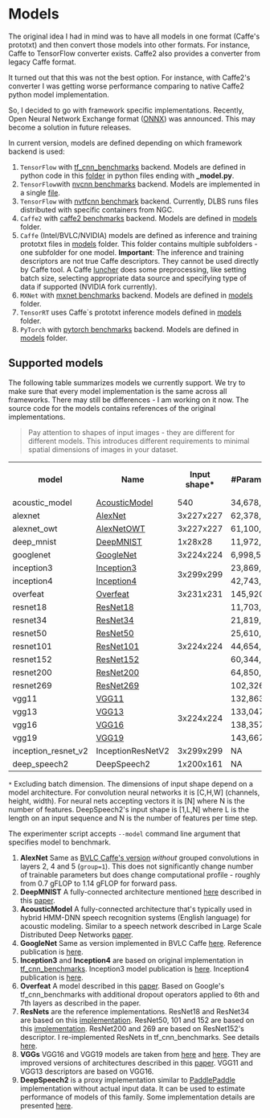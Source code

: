 # __Models__

The original idea I had in mind was to have all models in one format (Caffe's prototxt)
and then convert those models into other formats. For instance, Caffe to TensorFlow converter
exists. Caffe2 also provides a converter from legacy Caffe format.

It turned out that this was not the best option. For instance, with Caffe2's converter
I was getting worse performance comparing to native Caffe2 python model implementation.

So, I decided to go with framework specific implementations. Recently, Open Neural Network
Exchange format ([ONNX](https://github.com/onnx/onnx)) was announced.
This may become a solution in future releases.

In current version, models are defined depending on which framework backend is used:

1. ``TensorFlow`` with [tf_cnn_benchmarks](https://github.com/HewlettPackard/dlcookbook-dlbs/tree/master/python/tf_cnn_benchmarks)
   backend. Models are defined in python code in this [folder](https://github.com/HewlettPackard/dlcookbook-dlbs/tree/master/python/tf_cnn_benchmarks)
   in python files ending with **_model.py**.
2. ``TensorFlow``with [nvcnn benchmarks](https://github.com/HewlettPackard/dlcookbook-dlbs/tree/master/python/nvcnn_benchmarks) backend. Models are implemented in a single [file](https://github.com/HewlettPackard/dlcookbook-dlbs/blob/master/python/nvcnn_benchmarks/nvcnn.py).
3. ``TensorFlow`` with [nvtfcnn benchmark](https://github.com/HewlettPackard/dlcookbook-dlbs/tree/master/python/nvcnn_benchmarks) backend. Currently, DLBS runs files distributed with specific containers from NGC.
3. ``Caffe2`` with [caffe2 benchmarks](https://github.com/HewlettPackard/dlcookbook-dlbs/tree/master/python/caffe2_benchmarks)
   backend. Models are defined in [models](https://github.com/HewlettPackard/dlcookbook-dlbs/tree/master/python/caffe2_benchmarks/models)
   folder.
4. ``Caffe`` (Intel/BVLC/NVIDIA) models are defined as inference and training prototxt files in
   [models](https://github.com/HewlettPackard/dlcookbook-dlbs/tree/master/models) folder. This folder contains
   multiple subfolders - one subfolder for one model.
   **Important**: The inference and training descriptors are not true Caffe descriptors. They cannot be used
   directly by Caffe tool. A Caffe [luncher](https://github.com/HewlettPackard/dlcookbook-dlbs/blob/master/scripts/launchers/caffe.sh)
   does some preprocessing, like setting batch size, selecting appropriate data source and specifying
   type of data if supported (NVIDIA fork currently).
5. ``MXNet`` with [mxnet benchmarks](https://github.com/HewlettPackard/dlcookbook-dlbs/tree/master/python/mxnet_benchmarks)
   backend. Models are defined in [models](https://github.com/HewlettPackard/dlcookbook-dlbs/tree/master/python/mxnet_benchmarks/models)
   folder.
6. ``TensorRT`` uses Caffe\`s prototxt inference models defined in [models](https://github.com/HewlettPackard/dlcookbook-dlbs/tree/master/models)
   folder.
7. ``PyTorch`` with [pytorch benchmarks](https://github.com/HewlettPackard/dlcookbook-dlbs/tree/master/python/pytorch_benchmarks) backend. Models are defined in [models](https://github.com/HewlettPackard/dlcookbook-dlbs/tree/master/python/pytorch_benchmarks/models) folder.

## Supported models

The following table summarizes models we currently support. We try to make sure that every
model implementation is the same across all frameworks. There may still be differences - I am working
on it now. The source code for the models contains references of the original implementations.

> Pay attention to shapes of input images - they are different for different models. This
> introduces different requirements to minimal spatial dimensions of images in your dataset.

<table>
  <tr>
    <th>model</th><th>Name</th><th>Input shape*</th><th>#Parameters</th><th>#Model size (Mb)</th><th>TensorFlow</th><th>Caffe</th><th>TensorRT</th><th>Caffe2</th><th>MXNet</th><th>PyTorch</th>
  </tr>
  <tr>
    <td>acoustic_model</td><td><a href="http://ethereon.github.io/netscope/#/gist/10f5dee56b6f7bbb5da26749bd37ae16">AcousticModel</a></td>
    <td>540</td>
    <td>34,678,784</td><td>133</td>
    <td><a href="https://github.com/HewlettPackard/dlcookbook-dlbs/blob/master/python/tf_cnn_benchmarks/models/acoustic_model.py">Impl</a></td>
    <td colspan="2"><a href="https://github.com/HewlettPackard/dlcookbook-dlbs/tree/master/models/acoustic_model">Impl</a></td>
    <td><a href="https://github.com/HewlettPackard/dlcookbook-dlbs/blob/master/python/caffe2_benchmarks/models/acoustic_model.py">Impl</a></td>
    <td><a href="https://github.com/HewlettPackard/dlcookbook-dlbs/blob/master/python/mxnet_benchmarks/models/acoustic_model.py">Impl</a></td>
    <td><a href="https://github.com/HewlettPackard/dlcookbook-dlbs/blob/master/python/pytorch_benchmarks/models/acoustic_model.py">Impl</a></td>
  </tr>
  <tr>
    <td>alexnet</td><td><a href="http://ethereon.github.io/netscope/#/gist/5c94a074f4e4ac4b81ee28a796e04b5d">AlexNet</a></td>
    <td>3x227x227</td>
    <td>62,378,344</td><td>238</td>
    <td><a href="https://github.com/HewlettPackard/dlcookbook-dlbs/blob/master/python/tf_cnn_benchmarks/models/alexnet_model.py">Impl</a></td>
    <td colspan="2"><a href="https://github.com/HewlettPackard/dlcookbook-dlbs/tree/master/models/alexnet_owt">Impl</a></td>
    <td><a href="https://github.com/HewlettPackard/dlcookbook-dlbs/blob/master/python/caffe2_benchmarks/models/alexnet_owt.py">Impl</a></td>
    <td><a href="https://github.com/HewlettPackard/dlcookbook-dlbs/blob/master/python/mxnet_benchmarks/models/alexnet_owt.py">Impl</a></td>
    <td><a href="https://github.com/HewlettPackard/dlcookbook-dlbs/blob/master/python/pytorch_benchmarks/models/alexnet_owt.py">Impl</a></td>
  </tr>
  <tr>
    <td>alexnet_owt</td><td><a href="http://ethereon.github.io/netscope/#/gist/dc85cc15d59d720c8a18c4776abc9fd5">AlexNetOWT</a></td>
    <td>3x227x227</td>
    <td>61,100,840</td><td>233</td>
    <td><a href="https://github.com/HewlettPackard/dlcookbook-dlbs/blob/master/python/tf_cnn_benchmarks/models/alexnet_model.py">Impl</a></td>
    <td colspan="2"><a href="https://github.com/HewlettPackard/dlcookbook-dlbs/tree/master/models/bvlc_alexnet">Impl</a></td>
    <td><a href="https://github.com/HewlettPackard/dlcookbook-dlbs/blob/master/python/caffe2_benchmarks/models/alexnet.py">Impl</a></td>
    <td><a href="https://github.com/HewlettPackard/dlcookbook-dlbs/blob/master/python/mxnet_benchmarks/models/alexnet.py">Impl</a></td>
    <td><a href="https://github.com/HewlettPackard/dlcookbook-dlbs/blob/master/python/pytorch_benchmarks/models/alexnet.py">Impl</a></td>
  </tr>
  <tr>
    <td>deep_mnist</td><td><a href="http://ethereon.github.io/netscope/#/gist/9c75cd95891207082bd42264eb7a2706">DeepMNIST</a></td>
    <td>1x28x28</td>
    <td>11,972,510</td><td>46</td>
    <td><a href="https://github.com/HewlettPackard/dlcookbook-dlbs/blob/master/python/tf_cnn_benchmarks/models/deepmnist_model.py">Impl</a></td>
    <td colspan="2"><a href="https://github.com/HewlettPackard/dlcookbook-dlbs/tree/master/models/deep_mnist">Impl</a></td>
    <td><a href="https://github.com/HewlettPackard/dlcookbook-dlbs/blob/master/python/caffe2_benchmarks/models/deep_mnist.py">Impl</a></td>
    <td><a href="https://github.com/HewlettPackard/dlcookbook-dlbs/blob/master/python/mxnet_benchmarks/models/deep_mnist.py">Impl</a></td>
    <td><a href="https://github.com/HewlettPackard/dlcookbook-dlbs/blob/master/python/pytorch_benchmarks/models/deep_mnist.py">Impl</a></td>
  </tr>
  <tr>
    <td>googlenet</td><td><a href="http://ethereon.github.io/netscope/#/gist/4325909f3683e51eaf93fdaeed6b2a9b">GoogleNet</a></td>
    <td>3x224x224</td>
    <td>6,998,552</td><td>27</td>
    <td><a href="https://github.com/HewlettPackard/dlcookbook-dlbs/blob/master/python/tf_cnn_benchmarks/models/googlenet_model.py">Impl</a></td>
    <td colspan="2"><a href="https://github.com/HewlettPackard/dlcookbook-dlbs/tree/master/models/bvlc_googlenet">Impl</a></td>
    <td><a href="https://github.com/HewlettPackard/dlcookbook-dlbs/blob/master/python/caffe2_benchmarks/models/googlenet.py">Impl</a></td>
    <td><a href="https://github.com/HewlettPackard/dlcookbook-dlbs/blob/master/python/mxnet_benchmarks/models/googlenet.py">Impl</a></td>
    <td><a href="https://github.com/HewlettPackard/dlcookbook-dlbs/blob/master/python/pytorch_benchmarks/models/googlenet.py">Impl</a></td>
  </tr>
  <tr>
    <td>inception3</td><td><a href="http://ethereon.github.io/netscope/#/gist/04a797f778a7d513a9b52af4c1dbee4e">Inception3</a></td>
    <td rowspan=2>3x299x299</td>
    <td>23,869,094</td><td>91</td>
    <td rowspan="2"><a href="https://github.com/HewlettPackard/dlcookbook-dlbs/blob/master/python/tf_cnn_benchmarks/models/inception_model.py">Impl</a></td>
    <td colspan=2><a href="https://github.com/HewlettPackard/dlcookbook-dlbs/tree/master/models/inception3">Impl</a></td>
    <td rowspan=2><a href="https://github.com/HewlettPackard/dlcookbook-dlbs/blob/master/python/caffe2_benchmarks/models/inception.py">Impl</a></td>
    <td rowspan=2><a href="https://github.com/HewlettPackard/dlcookbook-dlbs/blob/master/python/mxnet_benchmarks/models/inception.py">Impl</a></td>
    <td rowspan=2><a href="https://github.com/HewlettPackard/dlcookbook-dlbs/blob/master/python/pytorch_benchmarks/models/inception.py">Impl</a></td>
  </tr>
  <tr>
    <td>inception4</td><td><a href="http://ethereon.github.io/netscope/#/gist/8fdab7a3ea5bceb9169832dfd73b5e31">Inception4</a></td>
    <td>42,743,133</td><td>163</td>
    <td colspan=2><a href="https://github.com/HewlettPackard/dlcookbook-dlbs/tree/master/models/inception4">Impl</a></td>
  </tr>
  <tr>
    <td>overfeat</td><td><a href="http://ethereon.github.io/netscope/#/gist/ebfeff824393bcd66a9ceb851d8e5bde">Overfeat</a></td>
    <td>3x231x231</td>
    <td>145,920,872</td><td>557</td>
    <td><a href="https://github.com/HewlettPackard/dlcookbook-dlbs/blob/master/python/tf_cnn_benchmarks/models/overfeat_model.py">Impl</a></td>
    <td colspan=2><a href="https://github.com/HewlettPackard/dlcookbook-dlbs/tree/master/models/overfeat">Impl</a></td>
    <td><a href="https://github.com/HewlettPackard/dlcookbook-dlbs/blob/master/python/caffe2_benchmarks/models/overfeat.py">Impl</a></td>
    <td><a href="https://github.com/HewlettPackard/dlcookbook-dlbs/blob/master/python/mxnet_benchmarks/models/overfeat.py">Impl</a></td>
    <td><a href="https://github.com/HewlettPackard/dlcookbook-dlbs/blob/master/python/pytorch_benchmarks/models/overfeat.py">Impl</a></td>
  </tr>
  <tr>
    <td>resnet18</td><td><a href="http://ethereon.github.io/netscope/#/gist/649e0fb6c96c60c9f0abaa339da3cd27">ResNet18</a></td>
    <td rowspan=7>3x224x224</td>
    <td>11,703,485</td><td>45</td>
    <td rowspan="7"><a href="https://github.com/HewlettPackard/dlcookbook-dlbs/blob/master/python/tf_cnn_benchmarks/models/resnet_model.py">Impl</a></td>
    <td colspan=2><a href="https://github.com/HewlettPackard/dlcookbook-dlbs/tree/master/models/resnet18">Impl</a></td>
    <td rowspan="7"><a href="https://github.com/HewlettPackard/dlcookbook-dlbs/blob/master/python/caffe2_benchmarks/models/resnet.py">Impl</a></td>
    <td rowspan="7"><a href="https://github.com/HewlettPackard/dlcookbook-dlbs/blob/master/python/mxnet_benchmarks/models/resnet.py">Impl</a></td>
    <td rowspan="7"><a href="https://github.com/HewlettPackard/dlcookbook-dlbs/blob/master/python/pytorch_benchmarks/models/resnet.py">Impl</a></td>
  </tr>
  <tr>
    <td>resnet34</td><td><a href="http://ethereon.github.io/netscope/#/gist/277a9604370076d8eed03e9e44e23d53">ResNet34</a></td>
    <td>21,819,085</td><td>84</td>
    <td colspan=2><a href="https://github.com/HewlettPackard/dlcookbook-dlbs/tree/master/models/resnet34">Impl</a></td>
  </tr>
  <tr>
    <td>resnet50</td><td><a href="http://ethereon.github.io/netscope/#/gist/db945b393d40bfa26006">ResNet50</a></td>
    <td>25,610,269</td><td>98</td>
    <td colspan="2"><a href="https://github.com/HewlettPackard/dlcookbook-dlbs/tree/master/models/resnet50">Impl</a></td>
  </tr>
  <tr>
    <td>resnet101</td><td><a href="http://ethereon.github.io/netscope/#/gist/b21e2aae116dc1ac7b50">ResNet101</a></td>
    <td>44,654,608</td><td>171</td>
    <td colspan="2"><a href="https://github.com/HewlettPackard/dlcookbook-dlbs/tree/master/models/resnet101">Impl</a></td>
  </tr>
  <tr>
    <td>resnet152</td><td><a href="http://ethereon.github.io/netscope/#/gist/d38f3e6091952b45198b">ResNet152</a></td>
    <td>60,344,387</td><td>231</td>
    <td colspan="2"><a href="https://github.com/HewlettPackard/dlcookbook-dlbs/tree/master/models/resnet152">Impl</a></td>
  </tr>
  <tr>
    <td>resnet200</td><td><a href="http://ethereon.github.io/netscope/#/gist/38a20d8dd1a4725d12659c8e313ab2c7">ResNet200</a></td>
    <td>64,850,035</td><td>248</td>
    <td colspan=2><a href="https://github.com/HewlettPackard/dlcookbook-dlbs/tree/master/models/resnet200">Impl</a></td>
  </tr>
  <tr>
    <td>resnet269</td><td><a href="http://ethereon.github.io/netscope/#/gist/fbf7c67565523a9ac2c349aa89c5e78d">ResNet269</a></td>
    <td>102,326,456</td><td>391</td>
    <td colspan=2><a href="https://github.com/HewlettPackard/dlcookbook-dlbs/tree/master/models/resnet269">Impl</a></td>
  </tr>
  <tr>
    <td>vgg11</td><td><a href="http://ethereon.github.io/netscope/#/gist/5550b93fb51ab63d520af5be555d691f">VGG11</a></td>
    <td rowspan=4>3x224x224</td>
    <td>132,863,336</td><td>507</td>
    <td rowspan="4"><a href="https://github.hpe.com/labs/dlcookbook/blob/master/python/tf_cnn_benchmarks/models/vgg_model.py">Impl</a></td>
    <td colspan="2"><a href="https://github.com/HewlettPackard/dlcookbook-dlbs/tree/master/models/vgg11">Impl</a></td>
    <td rowspan="4"><a href="https://github.com/HewlettPackard/dlcookbook-dlbs/blob/master/python/caffe2_benchmarks/models/vgg.py">Impl</a></td>
    <td rowspan="4"><a href="https://github.com/HewlettPackard/dlcookbook-dlbs/blob/master/python/mxnet_benchmarks/models/vgg.py">Impl</a></td>
    <td rowspan="4"><a href="https://github.com/HewlettPackard/dlcookbook-dlbs/blob/master/python/pytorch_benchmarks/models/vgg.py">Impl</a></td>
  </tr>
  <tr>
    <td>vgg13</td><td><a href="http://ethereon.github.io/netscope/#/gist/a96ba317064a61b22a1742bd05c54816">VGG13</a></td>
    <td>133,047,848</td><td>508</td>
    <td colspan="2"><a href="https://github.com/HewlettPackard/dlcookbook-dlbs/tree/master/models/vgg13">Impl</a></td>
  </tr>
  <tr>
    <td>vgg16</td><td><a href="http://ethereon.github.io/netscope/#/gist/050efcbb3f041bfc2a392381d0aac671">VGG16</a></td>
    <td>138,357,544</td><td>528</td>
    <td colspan="2"><a href="https://github.com/HewlettPackard/dlcookbook-dlbs/tree/master/models/vgg16">Impl</a></td>
  </tr>
  <tr>
    <td>vgg19</td><td><a href="http://ethereon.github.io/netscope/#/gist/f9e55d5947ac0043973b32b7ff51b778">VGG19</a></td>
    <td>143,667,240</td><td>548</td>
    <td colspan="2"><a href="https://github.com/HewlettPackard/dlcookbook-dlbs/tree/master/models/vgg19">Impl</a></td>
  </tr>
  <tr>
    <td>inception_resnet_v2</td><td>InceptionResNetV2</td>
    <td>3x299x299</td>
    <td>NA</td><td>NA</td>
    <td>NA</td>
    <td colspan="2">NA</td>
    <td><a href="https://github.com/HewlettPackard/dlcookbook-dlbs/blob/master/python/caffe2_benchmarks/models/inception_resnet_v2.py">Impl</a></td>
    <td><a href="https://github.com/HewlettPackard/dlcookbook-dlbs/blob/master/python/mxnet_benchmarks/models/inception_resnet_v2.py">Impl</a></td>
    <td>NA</td>
  </tr>
  <tr>
    <td>deep_speech2</td><td>DeepSpeech2</td>
    <td>1x200x161</td>
    <td>NA</td><td>NA</td>
    <td>NA</td>
    <td colspan="2">NA</td>
    <td>NA</td>
    <td><a href="https://github.com/HewlettPackard/dlcookbook-dlbs/blob/master/python/mxnet_benchmarks/models/deep_speech2.py">Impl</a></td>
    <td>NA</td>
  </tr>
</table>

`*` Excluding batch dimension. The dimensions of input shape depend on a model architecture. For convolution neural networks it is [C,H,W] (channels, height, width). For neural nets accepting vectors it is [N] where N is the number of features. DeepSpeech2's input shape is [1,L,N] where L is the length on an input sequence and N is the number of features per time step.

The experimenter script accepts ``--model`` command line argument that specifies model to benchmark.

1. __AlexNet__ Same as [BVLC Caffe's version](https://github.com/BVLC/caffe/tree/master/models/bvlc_alexnet) _without_ grouped convolutions in layers 2, 4 and 5 (`group=1`). This does not significantly change number of  trainable parameters but does change computational profile - roughly from 0.7 gFLOP to 1.14 gFLOP for forward pass.
2. __DeepMNIST__ A fully-connected architecture mentioned [here](http://yann.lecun.com/exdb/mnist/) described in this [paper](http://arxiv.org/abs/1003.0358).
3. __AcousticModel__ A fully-connected architecture that's typically used in hybrid HMM-DNN speech recognition systems (English language) for acoustic modeling. Similar to a speech network described in Large Scale Distributed Deep Networks [paper](https://research.google.com/archive/large_deep_networks_nips2012.html).
4. __GoogleNet__ Same as version implemented in BVLC Caffe [here](https://github.com/BVLC/caffe/tree/master/models/bvlc_googlenet). Reference publication is [here](http://arxiv.org/abs/1409.4842).
5. __Inception3__ and __Inception4__ are based on original implementation in [tf_cnn_benchmarks](https://github.com/HewlettPackard/dlcookbook-dlbs/blob/master/python/tf_cnn_benchmarks/inception_model.py). Inception3 model publication is [here](http://arxiv.org/abs/1512.00567). Inception4 publication is [here](http://arxiv.org/abs/1602.07261).
6. __Overfeat__ A model described in this [paper](https://arxiv.org/pdf/1312.6229.pdf). Based on Google's tf_cnn_benchmarks with additional dropout operators applied to 6th and 7th layers as described in the paper.
7. __ResNets__ are the reference implementations. ResNet18 and ResNet34 are based on this [implementation](https://github.com/antingshen/resnet-protofiles).
ResNet50, 101 and 152 are based on this [implementation](https://github.com/KaimingHe/deep-residual-networks). ResNet200 and 269 are based on ResNet152's descriptor. I re-implemented ResNets in tf_cnn_benchmarks. See details [here](https://github.com/HewlettPackard/dlcookbook-dlbs/blob/master/python/tf_cnn_benchmarks/resnet_model.py).
8. __VGGs__ VGG16 and VGG19 models are taken from [here](https://gist.github.com/ksimonyan/211839e770f7b538e2d8#file-readme-md) and [here](https://gist.github.com/ksimonyan/3785162f95cd2d5fee77#file-readme-md). They are improved versions of architectures described in this [paper](http://arxiv.org/pdf/1409.1556). VGG11 and VGG13 descriptors are based on VGG16.
9. __DeepSpeech2__ is a proxy implementation similar to [PaddlePaddle](https://github.com/PaddlePaddle/DeepSpeech) implementation without actual input data. It can be used to estimate performance of models of this family. Some implementation details are presented [here](https://github.com/HewlettPackard/dlcookbook-dlbs/blob/master/python/mxnet_benchmarks/models/deep_speech2.py#L15). 
